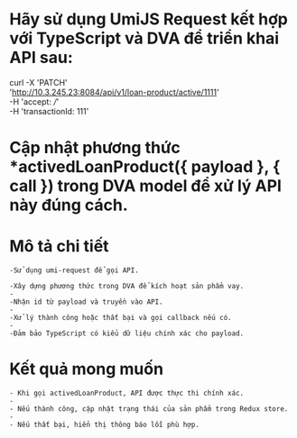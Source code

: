 # Hãy sử dụng UmiJS Request kết hợp với TypeScript và DVA để triển khai API sau:

curl -X 'PATCH' \
 'http://10.3.245.23:8084/api/v1/loan-product/active/1111' \
 -H 'accept: _/_' \
 -H 'transactionId: 111'

# Cập nhật phương thức \*activedLoanProduct({ payload }, { call }) trong DVA model để xử lý API này đúng cách.

# Mô tả chi tiết

    -Sử dụng umi-request để gọi API.

    -Xây dựng phương thức trong DVA để kích hoạt sản phẩm vay.
    -
    -Nhận id từ payload và truyền vào API.
    -
    -Xử lý thành công hoặc thất bại và gọi callback nếu có.
    -
    -Đảm bảo TypeScript có kiểu dữ liệu chính xác cho payload.

# Kết quả mong muốn

    - Khi gọi activedLoanProduct, API được thực thi chính xác.
    -
    - Nếu thành công, cập nhật trạng thái của sản phẩm trong Redux store.
    -
    - Nếu thất bại, hiển thị thông báo lỗi phù hợp.
